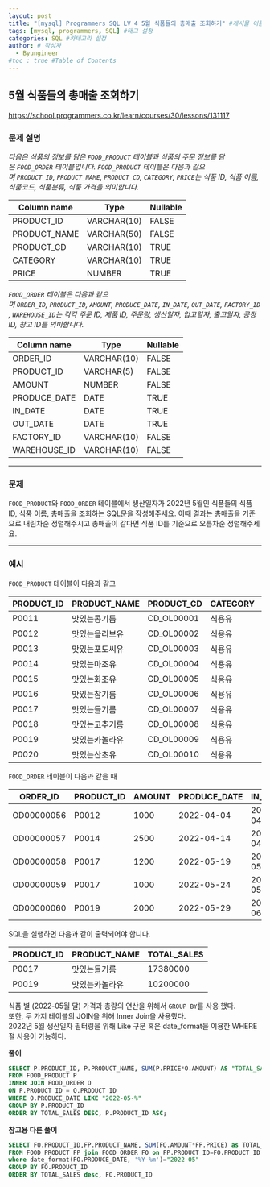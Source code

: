 ```yaml
---
layout: post
title: "[mysql] Programmers SQL LV 4 5월 식품들의 총매출 조회하기" #게시물 이름
tags: [mysql, programmers, SQL] #태그 설정
categories: SQL #카테고리 설정
author: # 작성자
  - Byungineer
#toc : true #Table of Contents
---
```


## 5월 식품들의 총매출 조회하기
<https://school.programmers.co.kr/learn/courses/30/lessons/131117>

### 문제 설명

_다음은 식품의 정보를 담은 `FOOD_PRODUCT` 테이블과 식품의 주문 정보를 담은 `FOOD_ORDER` 테이블입니다. `FOOD_PRODUCT` 테이블은 다음과 같으며 `PRODUCT_ID`, `PRODUCT_NAME`, `PRODUCT_CD`, `CATEGORY`, `PRICE`는 식품 ID, 식품 이름, 식품코드, 식품분류, 식품 가격을 의미합니다._

| Column name | Type | Nullable |
| --- | --- | --- |
| PRODUCT_ID | VARCHAR(10) | FALSE |
| PRODUCT_NAME | VARCHAR(50) | FALSE |
| PRODUCT_CD | VARCHAR(10) | TRUE |
| CATEGORY | VARCHAR(10) | TRUE |
| PRICE | NUMBER | TRUE |

_`FOOD_ORDER` 테이블은 다음과 같으며 `ORDER_ID`, `PRODUCT_ID`, `AMOUNT`, `PRODUCE_DATE`, `IN_DATE`, `OUT_DATE`, `FACTORY_ID`, `WAREHOUSE_ID`는 각각 주문 ID, 제품 ID, 주문량, 생산일자, 입고일자, 출고일자, 공장 ID, 창고 ID를 의미합니다._

| Column name | Type | Nullable |
| --- | --- | --- |
| ORDER_ID | VARCHAR(10) | FALSE |
| PRODUCT_ID | VARCHAR(5) | FALSE |
| AMOUNT | NUMBER | FALSE |
| PRODUCE_DATE | DATE | TRUE |
| IN_DATE | DATE | TRUE |
| OUT_DATE | DATE | TRUE |
| FACTORY_ID | VARCHAR(10) | FALSE |
| WAREHOUSE_ID | VARCHAR(10) | FALSE |

---

### 문제

`FOOD_PRODUCT`와 `FOOD_ORDER` 테이블에서 생산일자가 2022년 5월인 식품들의 식품 ID, 식품 이름, 총매출을 조회하는 SQL문을 작성해주세요. 이때 결과는 총매출을 기준으로 내림차순 정렬해주시고 총매출이 같다면 식품 ID를 기준으로 오름차순 정렬해주세요.

---

### 예시

`FOOD_PRODUCT` 테이블이 다음과 같고

| PRODUCT_ID | PRODUCT_NAME | PRODUCT_CD | CATEGORY | PRICE |
| --- | --- | --- | --- | --- |
| P0011 | 맛있는콩기름 | CD_OL00001 | 식용유 | 4880 |
| P0012 | 맛있는올리브유 | CD_OL00002 | 식용유 | 7200 |
| P0013 | 맛있는포도씨유 | CD_OL00003 | 식용유 | 5950 |
| P0014 | 맛있는마조유 | CD_OL00004 | 식용유 | 8950 |
| P0015 | 맛있는화조유 | CD_OL00005 | 식용유 | 8800 |
| P0016 | 맛있는참기름 | CD_OL00006 | 식용유 | 7100 |
| P0017 | 맛있는들기름 | CD_OL00007 | 식용유 | 7900 |
| P0018 | 맛있는고추기름 | CD_OL00008 | 식용유 | 6100 |
| P0019 | 맛있는카놀라유 | CD_OL00009 | 식용유 | 5100 |
| P0020 | 맛있는산초유 | CD_OL00010 | 식용유 | 6500 |

`FOOD_ORDER` 테이블이 다음과 같을 때

| ORDER_ID | PRODUCT_ID | AMOUNT | PRODUCE_DATE | IN_DATE | OUT_DATE | FACTORY_ID | WAREHOUSE_ID |
| --- | --- | --- | --- | --- | --- | --- | --- |
| OD00000056 | P0012 | 1000 | 2022-04-04 | 2022-04-21 | 2022-04-25 | FT19980002 | WH0032 |
| OD00000057 | P0014 | 2500 | 2022-04-14 | 2022-04-27 | 2022-05-01 | FT19980002 | WH0033 |
| OD00000058 | P0017 | 1200 | 2022-05-19 | 2022-05-28 | 2022-05-28 | FT20070002 | WH0033 |
| OD00000059 | P0017 | 1000 | 2022-05-24 | 2022-05-30 | 2022-05-30 | FT20070002 | WH0038 |
| OD00000060 | P0019 | 2000 | 2022-05-29 | 2022-06-08 | 2022-06-08 | FT20070002 | WH0035 |

SQL을 실행하면 다음과 같이 출력되어야 합니다.

| PRODUCT_ID | PRODUCT_NAME | TOTAL_SALES |
| --- | --- | --- |
| P0017 | 맛있는들기름 | 17380000 |
| P0019 | 맛있는카놀라유 | 10200000 |


식품 별 (2022-05월 달) 가격과 총량의 연산을 위해서 `GROUP BY`를 사용 했다.   
또한, 두 가지 테이블의 JOIN을 위해 Inner Join을 사용했다.   
2022년 5월 생산일자 필터링을 위해 Like 구문 혹은 date_format을 이용한 WHERE 절 사용이 가능하다.


**풀이**
```SQL
SELECT P.PRODUCT_ID, P.PRODUCT_NAME, SUM(P.PRICE*O.AMOUNT) AS "TOTAL_SALES"
FROM FOOD_PRODUCT P
INNER JOIN FOOD_ORDER O
ON P.PRODUCT_ID = O.PRODUCT_ID
WHERE O.PRODUCE_DATE LIKE "2022-05-%"
GROUP BY P.PRODUCT_ID
ORDER BY TOTAL_SALES DESC, P.PRODUCT_ID ASC;
```

**참고용 다른 풀이**
```SQL
SELECT FO.PRODUCT_ID,FP.PRODUCT_NAME, SUM(FO.AMOUNT*FP.PRICE) as TOTAL_SALES
FROM FOOD_PRODUCT FP join FOOD_ORDER FO on FP.PRODUCT_ID=FO.PRODUCT_ID
where date_format(FO.PRODUCE_DATE, '%Y-%m')="2022-05"
GROUP BY FO.PRODUCT_ID
ORDER BY TOTAL_SALES desc, FO.PRODUCT_ID
```